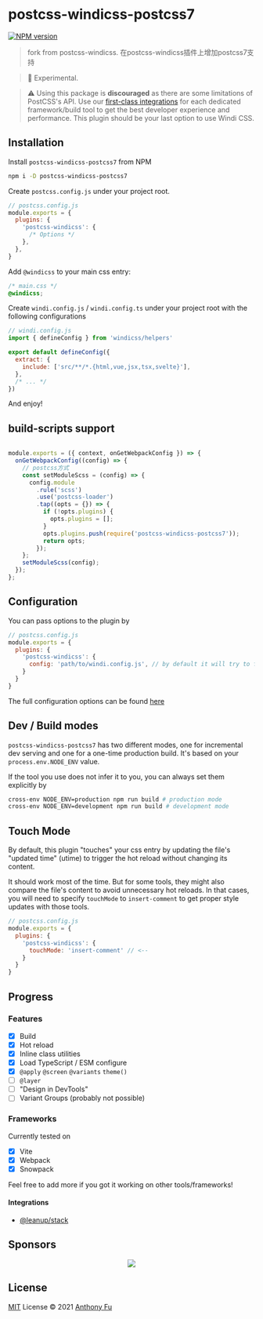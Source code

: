 # postcss-windicss-postcss7

[![NPM version](https://img.shields.io/npm/v/postcss-windicss?color=a1b858&label=)](https://www.npmjs.com/package/postcss-windicss)

> fork from postcss-windicss. 在postcss-windicss插件上增加postcss7支持

> 🧪 Experimental.

> ⚠️ Using this package is **discouraged** as there are some limitations of PostCSS's API. Use our [first-class integrations](https://next.windicss.org/guide/installation.html) for each dedicated framework/build tool to get the best developer experience and performance. This plugin should be your last option to use Windi CSS.

## Installation

Install `postcss-windicss-postcss7` from NPM

```bash
npm i -D postcss-windicss-postcss7
```

Create `postcss.config.js` under your project root.

```js
// postcss.config.js
module.exports = {
  plugins: {
    'postcss-windicss': {
      /* Options */
    },
  },
}
```

Add `@windicss` to your main css entry:

```css
/* main.css */
@windicss;
```

Create `windi.config.js` / `windi.config.ts` under your project root with the following configurations

```js
// windi.config.js
import { defineConfig } from 'windicss/helpers'

export default defineConfig({
  extract: {
    include: ['src/**/*.{html,vue,jsx,tsx,svelte}'],
  },
  /* ... */
})
```

And enjoy!

## build-scripts support

```js

module.exports = ({ context, onGetWebpackConfig }) => {
  onGetWebpackConfig((config) => {
    // postcss方式
    const setModuleScss = (config) => {
      config.module
        .rule('scss')
        .use('postcss-loader')
        .tap((opts = {}) => {
          if (!opts.plugins) {
            opts.plugins = [];
          }
          opts.plugins.push(require('postcss-windicss-postcss7'));
          return opts;
        });
    };
    setModuleScss(config);
  });
};

```


## Configuration

You can pass options to the plugin by

```js
// postcss.config.js
module.exports = {
  plugins: {
    'postcss-windicss': {
      config: 'path/to/windi.config.js', // by default it will try to find it in your project root
    }
  }
}
```

The full configuration options can be found [here](https://github.com/windicss/vite-plugin-windicss/blob/main/packages/plugin-utils/src/options.ts)

## Dev / Build modes

`postcss-windicss-postcss7` has two different modes, one for incremental dev serving and one for a one-time production build. It's based on your `process.env.NODE_ENV` value.

If the tool you use does not infer it to you, you can always set them explicitly by

```bash
cross-env NODE_ENV=production npm run build # production mode
cross-env NODE_ENV=development npm run build # development mode
```

## Touch Mode

By default, this plugin "touches" your css entry by updating the file's "updated time" (utime) to trigger the hot reload without changing its content.

It should work most of the time. But for some tools, they might also compare the file's content to avoid unnecessary hot reloads. In that cases, you will need to specify `touchMode` to `insert-comment` to get proper style updates with those tools.

```js
// postcss.config.js
module.exports = {
  plugins: {
    'postcss-windicss': {
      touchMode: 'insert-comment' // <--
    }
  }
}
```

## Progress

### Features

- [x] Build
- [x] Hot reload
- [x] Inline class utilities 
- [x] Load TypeScript / ESM configure
- [x] `@apply` `@screen` `@variants` `theme()`
- [ ] `@layer` 
- [ ] "Design in DevTools"
- [ ] Variant Groups (probably not possible)

### Frameworks

Currently tested on 

- [x] Vite
- [x] Webpack
- [x] Snowpack

Feel free to add more if you got it working on other tools/frameworks!

#### Integrations

- [@leanup/stack](https://leanupjs.org)

## Sponsors

<p align="center">
  <a href="https://cdn.jsdelivr.net/gh/antfu/static/sponsors.svg">
    <img src='https://cdn.jsdelivr.net/gh/antfu/static/sponsors.svg'/>
  </a>
</p>

## License

[MIT](./LICENSE) License © 2021 [Anthony Fu](https://github.com/antfu)

